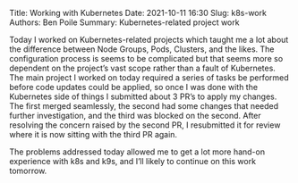 Title: Working with Kubernetes
Date: 2021-10-11 16:30
Slug: k8s-work
Authors: Ben Poile
Summary: Kubernetes-related project work

Today I worked on Kubernetes-related projects which taught me a lot about the difference between Node Groups, Pods, Clusters, and the likes. The 
configuration process is seems to be complicated but that seems more so dependent on the project’s vast scope rather than a fault of Kubernetes. 
The main project I worked on today required a series of tasks be performed before code updates could be applied, so once I was done with the 
Kubernetes side of things I submitted about 3 PR’s to apply my changes. The first merged seamlessly, the second had some changes that needed 
further investigation, and the third was blocked on the second. After resolving the concern raised by the second PR, I resubmitted it for review 
where it is now sitting with the third PR again.

The problems addressed today allowed me to get a lot more hand-on experience with k8s and k9s, and I’ll likely to continue on this work tomorrow.